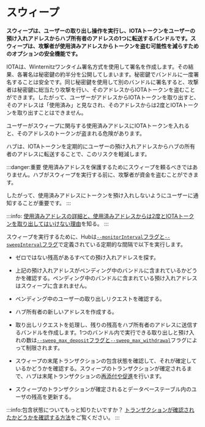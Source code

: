 # スウィープ
<!-- # Sweeps -->

**スウィープは、ユーザーの取り出し操作を実行し、IOTAトークンをユーザーの預け入れアドレスからハブ所有者のアドレスの1つに転送するバンドルです。スウィープは、攻撃者が使用済みアドレスからトークンを盗む可能性を減らすためのオプションの安全機能です。**
<!-- **A sweep is a bundle that actions users' withdrawals and transfers IOTA tokens from users' deposit addresses to one of the Hub owner's addresses. Sweeps are an optional safety feature that reduces the likelihood of an attacker stealing tokens from a spent address.** -->

IOTAは、Winternitzワンタイム署名方式を使用して署名を作成します。その結果、各署名は秘密鍵の約半分を公開してしまいます。秘密鍵でバンドルに一度署名することは安全です。同じ秘密鍵を使用して別のバンドルに署名すると、攻撃者は秘密鍵に総当たり攻撃を行い、そのアドレスからIOTAトークンを盗むことができます。したがって、ユーザーがアドレスからIOTAトークンを取り出すと、そのアドレスは「使用済み」と見なされ、そのアドレスからは2度とIOTAトークンを取り出すことはできません。
<!-- IOTA uses the Winternitz one-time signature scheme to create signatures. As a result, each signature exposes around half of the private key. Signing a bundle once with the a private key is safe. Signing a different bundle with the same private key may allow attackers to brute force the private key and steal IOTA tokens from the address. So, when a user withdraws from an address, that address is considered 'used' and must never be withdrawn from again. -->

ユーザーがスウィープに関与する使用済みアドレスにIOTAトークンを入れると、そのアドレスのトークンが盗まれる危険があります。
<!-- If a user deposits IOTA tokens into a spent address such as one involved in a sweep, the tokens in that address are at risk of being stolen. -->

ハブは、IOTAトークンを定期的にユーザーの預け入れアドレスからハブの所有者のアドレスに転送することで、このリスクを軽減します。
<!-- Hub reduces this risk by transferring IOTA tokens from users' deposit addresses to a Hub owner's address at regular intervals. -->

:::danger:重要
使用済みアドレスを保護するためにスウィープを頼るべきではありません。ハブがスウィープを実行する前に、攻撃者が資金を盗むことができます。

したがって、使用済みアドレスにトークンを預け入れしないようにユーザーに通知することが重要です。
:::
<!-- :::danger:Important -->
<!-- You shouldn't rely on sweeps to protect spent addresses. An attacker could steal the funds before Hub can do a sweep. -->
<!--  -->
<!-- So, it's important that you inform users never to deposit tokens into a spent address. -->
<!-- ::: -->

:::info:
[使用済みアドレスの詳細と、使用済みアドレスからは2度とIOTAトークンを取り出してはいけない理由](root://dev-essentials/0.1/concepts/addresses-and-signatures.md#address-reuse)を知る。
:::
<!-- :::info: -->
<!-- [Discover the details about spent addresses and why you must never withdraw from an address more than once](root://dev-essentials/0.1/concepts/addresses-and-signatures.md#address-reuse). -->
<!-- ::: -->

スウィープを実行するために、Hubは[`--monitorInterval`フラグと`--sweepInterval`フラグ](../references/command-line-flags.md#monitorInterval)で定義されている定期的な間隔で以下を実行します。
<!-- To do a sweep, Hub does the following at regular intervals that are defined by the [`--monitorInterval` and `--sweepInterval`](../references/command-line-flags.md#monitorInterval) flags: -->

- ゼロではない残高があるすべての預け入れアドレスを探す。
<!-- - Find all deposit address that have a non-zero balance -->

- 上記の預け入れアドレスがペンディング中のバンドルに含まれているかどうかを確認する。ペンディング中のバンドルに含まれている預け入れアドレスはスウィープに含まれません。
<!-- - Check whether those deposit addresses are in any pending bundles. Any deposit addresses that are in pending bundles aren't included in the sweep. -->

- ペンディング中のユーザーの取り出しリクエストを確認する。
<!-- - Check for pending user withdrawal requests -->

- ハブ所有者の新しいアドレスを作成する。
<!-- - Create a new address for the Hub owner -->

- 取り出しリクエストを処理し、残りの残高をハブ所有者のアドレスに送信するバンドルを作成します。1つのバンドル内で実行できる取り出しと預け入れの数は[`--sweep_max_deposit`フラグと`--sweep_max_withdrawal`](../references/command-line-flags.md#sweepLimits)フラグによって制限されます。
<!-- - Create a bundle that actions withdrawal requests and sends the remaining balance to the Hub owner's addresses. The number of deposits and withdrawals that can be actioned in a single bundle is limited by the [`--sweep_max_deposit` and `--sweep_max_withdrawal`](../references/command-line-flags.md#sweepLimits) flags. -->

- スウィープの末尾トランザクションの包含状態を確認して、それが確定しているかどうかを確認する。スウィープのトランザクションが確定されるまで、ハブは末尾トランザクションの[再添付や促進](root://dev-essentials/0.1/concepts/reattach-rebroadcast-promote.md)を行います。
<!-- - Check the inclusion state of the tail transaction in the sweep to determine if it's been confirmed. Hub will [reattach and promote](root://dev-essentials/0.1/concepts/reattach-rebroadcast-promote.md) the tail transaction until the transactions in the sweep are confirmed. -->

- スウィープのトランザクションが確定されるとデータベーステーブル内のユーザの残高を更新する。
<!-- - Update the users' balances in the database tables when the transactions in the sweep are confirmed -->

:::info:包含状態についてもっと知りたいですか？
[トランザクションが確認されたかどうかを確認する方法](root://dev-essentials/0.1/how-to-guides/check-transaction-confirmation.md)をご覧ください。
:::
<!-- :::info:Want to learn more about inclusion states? -->
<!-- Find out how to [check if a transaction is confirmed](root://dev-essentials/0.1/how-to-guides/check-transaction-confirmation.md). -->
<!-- ::: -->
